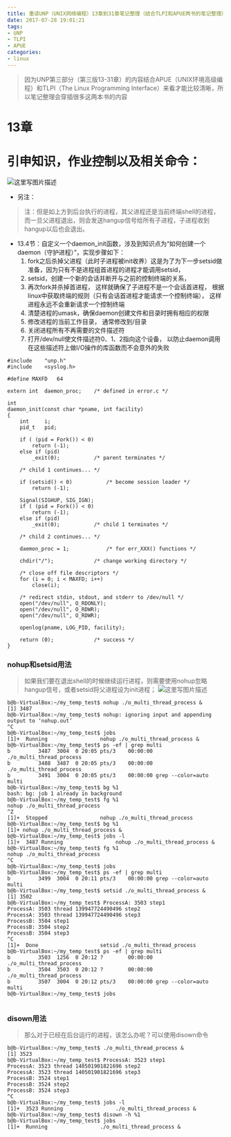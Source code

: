 ```yaml
---
title: 重读UNP（UNIX网络编程）13章到31章笔记整理（结合TLPI和APUE两书的笔记整理）(一)
date: 2017-07-28 19:01:21
tags:
- UNP
- TLPI
- APUE
categories:
- linux
---
```


>因为UNP第三部分（第三版13-31章）的内容结合APUE（UNIX环境高级编程）和TLPI（The Linux Programming Interface）来看才能比较清晰，所以笔记整理会穿插很多这两本书的内容

# **13章**

# **引申知识，作业控制以及相关命令：**
 ![这里写图片描述](http://img.blog.csdn.net/20170730195853561?watermark/2/text/aHR0cDovL2Jsb2cuY3Nkbi5uZXQvbm9zaXg=/font/5a6L5L2T/fontsize/400/fill/I0JBQkFCMA==/dissolve/70/gravity/SouthEast)

<!-- more -->

 - 另注：

>注：但是如上方到后台执行的进程，其父进程还是当前终端shell的进程，而一旦父进程退出，则会发送hangup信号给所有子进程，子进程收到hangup以后也会退出。



 - 13.4节：自定义一个daemon_init函数，涉及到知识点为“如何创建一个daemon（守护进程）”，实现步骤如下：
     1. fork之后杀掉父进程（此时子进程被init收养）这是为了为下一步setsid做准备，因为只有不是进程组首进程的进程才能调用setsid，
     2. setsid，创建一个新的会话并断开与之前的控制终端的关系，
     3. 再次fork并杀掉首进程， 这样就确保了子进程不是一个会话首进程， 根据linux中获取终端的规则（只有会话首进程才能请求一个控制终端）， 这样进程永远不会重新请求一个控制终端
     4. 清楚进程的umask，确保daemon创建文件和目录时拥有相应的权限
     5. 修改进程的当前工作目录， 通常修改到/目录
     6. 关闭进程所有不再需要的文件描述符
     7. 打开/dev/null使文件描述符0、1、2指向这个设备， 以防止daemon调用在这些描述符上做I/O操作的库函数而不会意外的失败




```
#include    "unp.h"
#include    <syslog.h>

#define MAXFD   64

extern int  daemon_proc;    /* defined in error.c */

int
daemon_init(const char *pname, int facility)
{
    int     i;  
    pid_t   pid;

    if ( (pid = Fork()) < 0)
        return (-1);
    else if (pid)
        _exit(0);           /* parent terminates */

    /* child 1 continues... */

    if (setsid() < 0)           /* become session leader */
        return (-1);

    Signal(SIGHUP, SIG_IGN);
    if ( (pid = Fork()) < 0)
        return (-1);
    else if (pid)
        _exit(0);           /* child 1 terminates */

    /* child 2 continues... */

    daemon_proc = 1;            /* for err_XXX() functions */

    chdir("/");             /* change working directory */

    /* close off file descriptors */
    for (i = 0; i < MAXFD; i++)
        close(i);

    /* redirect stdin, stdout, and stderr to /dev/null */
    open("/dev/null", O_RDONLY);
    open("/dev/null", O_RDWR);
    open("/dev/null", O_RDWR);

    openlog(pname, LOG_PID, facility);

    return (0);             /* success */
}

```


### **nohup和setsid用法**
>如果我们要在退出shell的时候继续运行进程，则需要使用nohup忽略hangup信号，或者setsid将父进程设为init进程；
>![这里写图片描述](http://img.blog.csdn.net/20170731003942100?watermark/2/text/aHR0cDovL2Jsb2cuY3Nkbi5uZXQvbm9zaXg=/font/5a6L5L2T/fontsize/400/fill/I0JBQkFCMA==/dissolve/70/gravity/SouthEast)
```
b@b-VirtualBox:~/my_temp_test$ nohup ./o_multi_thread_process &
[1] 3487
b@b-VirtualBox:~/my_temp_test$ nohup: ignoring input and appending output to ‘nohup.out’
^C
b@b-VirtualBox:~/my_temp_test$ jobs
[1]+  Running                 nohup ./o_multi_thread_process &
b@b-VirtualBox:~/my_temp_test$ ps -ef | grep multi
b         3487  3004  0 20:05 pts/3    00:00:00 ./o_multi_thread_process
b         3488  3487  0 20:05 pts/3    00:00:00 ./o_multi_thread_process
b         3491  3004  0 20:05 pts/3    00:00:00 grep --color=auto multi
b@b-VirtualBox:~/my_temp_test$ bg %1
bash: bg: job 1 already in background
b@b-VirtualBox:~/my_temp_test$ fg %1
nohup ./o_multi_thread_process
^Z
[1]+  Stopped                 nohup ./o_multi_thread_process
b@b-VirtualBox:~/my_temp_test$ bg %1
[1]+ nohup ./o_multi_thread_process &
b@b-VirtualBox:~/my_temp_test$ jobs -l
[1]+  3487 Running                 nohup ./o_multi_thread_process &
b@b-VirtualBox:~/my_temp_test$ fg %1
nohup ./o_multi_thread_process
^C
b@b-VirtualBox:~/my_temp_test$ jobs
b@b-VirtualBox:~/my_temp_test$ ps -ef | grep multi
b         3499  3004  0 20:11 pts/3    00:00:00 grep --color=auto multi
b@b-VirtualBox:~/my_temp_test$ setsid ./o_multi_thread_process &
[1] 3502
b@b-VirtualBox:~/my_temp_test$ ProcessA: 3503 step1
ProcessA: 3503 thread 139947724490496 step2
ProcessA: 3503 thread 139947724490496 step3
ProcessB: 3504 step1
ProcessB: 3504 step2
ProcessB: 3504 step3
^C
[1]+  Done                    setsid ./o_multi_thread_process
b@b-VirtualBox:~/my_temp_test$ ps -ef | grep multi
b         3503  1256  0 20:12 ?        00:00:00 ./o_multi_thread_process
b         3504  3503  0 20:12 ?        00:00:00 ./o_multi_thread_process
b         3507  3004  0 20:12 pts/3    00:00:00 grep --color=auto multi
b@b-VirtualBox:~/my_temp_test$ jobs


```

### **disown用法**
>那么对于已经在后台运行的进程，该怎么办呢？可以使用disown命令
```
b@b-VirtualBox:~/my_temp_test$ ./o_multi_thread_process &
[1] 3523
b@b-VirtualBox:~/my_temp_test$ ProcessA: 3523 step1
ProcessA: 3523 thread 140501901821696 step2
ProcessA: 3523 thread 140501901821696 step3
ProcessB: 3524 step1
ProcessB: 3524 step2
ProcessB: 3524 step3
^C
b@b-VirtualBox:~/my_temp_test$ jobs -l
[1]+  3523 Running                 ./o_multi_thread_process &
b@b-VirtualBox:~/my_temp_test$ disown -h %1
b@b-VirtualBox:~/my_temp_test$ jobs
[1]+  Running                 ./o_multi_thread_process &

```
